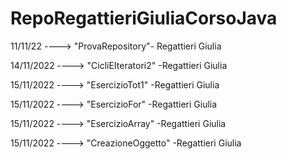 # RepoRegattieriGiuliaCorsoJava

11/11/22 ----> "ProvaRepository"- Regattieri Giulia

14/11/2022  ----> "CicliEIteratori2" -Regattieri Giulia   

15/11/2022 ----> "EsercizioTot1" -Regattieri Giulia

15/11/2022 ----> "EsercizioFor" -Regattieri Giulia

15/11/2022 ----> "EsercizioArray" -Regattieri Giulia

15/11/2022 ----> "CreazioneOggetto" -Regattieri Giulia

